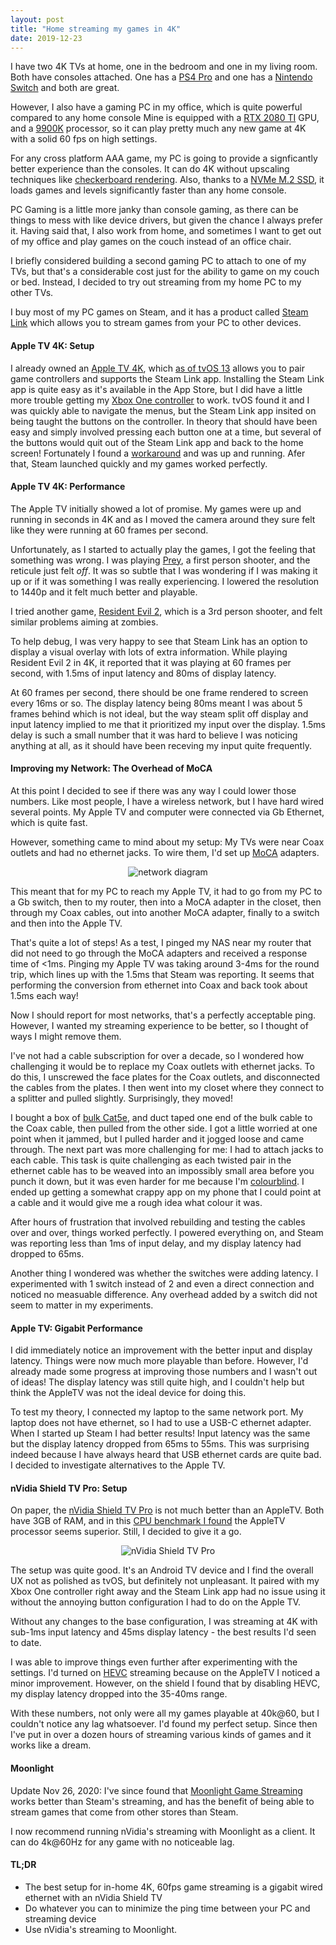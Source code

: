 ```yaml
---
layout: post
title: "Home streaming my games in 4K"
date: 2019-12-23
---
```


I have two 4K TVs at home, one in the bedroom and one in my living room. Both have consoles attached. One has a
[PS4 Pro](https://amzn.to/374Rd6V) and one has a [Nintendo Switch](https://amzn.to/2ET1VkF) and both are great.

However, I also have a gaming PC in my office, which is quite powerful compared to any home console
Mine is equipped with a [RTX 2080 TI](https://amzn.to/2EPnTW2) GPU, and a [9900K](https://amzn.to/2sTFjOq) processor, so it can play pretty much any new game at 4K with a solid 60 fps on high settings.

For any cross platform AAA game, my PC is going to provide a signficantly better experience than the consoles.
It can do 4K without upscaling techniques like [checkerboard rendering](https://en.wikipedia.org/wiki/Checkerboard_rendering). Also, thanks to a [NVMe M.2 SSD](https://amzn.to/35RjnSH),
it loads games and levels significantly faster than any home console.

PC Gaming is a little more janky than console gaming, as there can be things to mess with like device drivers,
but given the chance I always prefer it. Having said that, I also work from
home, and sometimes I want to get out of my office and play games on the couch instead of an office chair.

I briefly considered building a second gaming PC to attach to one of my TVs, but that's a considerable cost
just for the ability to game on my couch or bed. Instead, I decided to try out streaming from my home PC to
my other TVs.

I buy most of my PC games on Steam, and it has a product called [Steam Link](https://store.steampowered.com/steamlink/about/) which allows you to stream games from your PC to other devices.

#### Apple TV 4K: Setup

I already owned an [Apple TV 4K](https://www.apple.com/ca/apple-tv-4k), which [as of tvOS 13](https://support.apple.com/en-us/HT210414) allows you to pair
game controllers and supports the Steam Link app. Installing the Steam Link app is quite easy as it's available
in the App Store, but I did have a little more trouble getting my [Xbox One controller](https://amzn.to/2PO3Op8) to work. tvOS found it
and I was quickly able to navigate the menus, but the Steam Link app insited on being taught the buttons on the
controller. In theory that should have been easy and simply involved pressing each button one at a time, but
several of the buttons would quit out of the Steam Link app and back to the home screen! Fortunately I found a [workaround](https://www.youtube.com/watch?v=NGGnC5JvVLk) and was up and running. 
Afer that, Steam launched quickly and my games worked perfectly.

#### Apple TV 4K: Performance

The Apple TV initially showed a lot of promise. My games were up and running in seconds in 4K and as I moved
the camera around they sure felt like they were running at 60 frames per second.

Unfortunately, as I started to actually play the games, I got the feeling that something was wrong. I was playing
[Prey](https://en.wikipedia.org/wiki/Prey_(2017_video_game)),  a first person shooter, and the reticule
just felt *off*. It was so subtle that I was wondering if I was making it up or if it was something I was
really experiencing. I lowered the resolution to 1440p and it felt much better and playable.

I tried another game, [Resident Evil 2](https://en.wikipedia.org/wiki/Resident_Evil_2_(2019_video_game)), which
is a 3rd person shooter, and felt similar problems aiming at zombies.

To help debug, I was very happy to see that Steam Link has an option to display a visual overlay with lots of
extra information. While playing Resident Evil 2 in 4K, it reported that it was playing at 60 frames per second, with 1.5ms of input latency and 80ms of display latency.

At 60 frames per second, there should be one frame rendered to screen every 16ms or so. The display latency being 80ms meant I was about 5 frames behind which is not ideal, but the way steam split off display and input latency
implied to me that it prioritized my input over the display. 1.5ms delay is such a small number that it was
hard to believe I was noticing anything at all, as it should have been receving my input quite frequently.

#### Improving my Network: The Overhead of MoCA

At this point I decided to see if there was any way I could lower those numbers. Like most people, I have a
wireless network, but I have hard wired several points. My Apple TV and computer were connected via Gb Ethernet,
which is quite fast.

However, something came to mind about my setup: My TVs were near Coax outlets and had no ethernet jacks.
To wire them, I'd set up [MoCA](https://amzn.to/2t0qs4A) adapters.

<center><img src="/images/moca-network.png" alt="network diagram" class='diagram'></center>

This meant that for my PC to reach my Apple TV, it had to go from my PC to a Gb switch, then to my router,
then into a MoCA adapter in the closet, then through my Coax cables, out into another MoCA adapter, finally
to a switch and then into the Apple TV.

That's quite a lot of steps! As a test, I pinged my NAS near my router that did not need to go through the MoCA
adapters and received a response time of &lt;1ms. Pinging my Apple TV was taking around 3-4ms for the round
trip, which lines up with the 1.5ms that Steam was reporting. It seems that performing the conversion from
ethernet into Coax and back took about 1.5ms each way!

Now I should report for most networks, that's a perfectly acceptable ping. However, I wanted my
streaming experience to be better, so I thought of ways I might remove them.

I've not had a cable subscription for over a decade, so I wondered how challenging it would be to replace
my Coax outlets with ethernet jacks. To do this, I unscrewed the face plates for the Coax outlets, and disconnected
the cables from the plates. I then went into my closet where they connect to a splitter and pulled
slightly. Surprisingly, they moved!

I bought a box of [bulk Cat5e](https://amzn.to/2ZhqYHE), and duct taped one end of the bulk cable to the Coax cable, then pulled
from the other side. I got a little worried at one point when it jammed, but I pulled harder and it jogged
loose and came through. The next part was more challenging for me: I had to attach jacks to each cable.
This task is quite challenging as each twisted pair in the ethernet cable has to be weaved into an impossibly
small area before you punch it down, but it was even harder for me because I'm [colourblind](https://en.wikipedia.org/wiki/Color_blindness). I ended up getting a somewhat crappy app on my phone that I could point at a cable
and it would give me a rough idea what colour it was.

After hours of frustration that involved rebuilding and testing the cables over and over, things worked
perfectly. I powered everything on, and Steam was reporting less than 1ms of input delay, and my display
latency had dropped to 65ms.

Another thing I wondered was whether the switches were adding latency. I experimented with 1 switch instead of
2 and even a direct connection and noticed no measuable difference. Any overhead added by a switch did not
seem to matter in my experiments.

#### Apple TV: Gigabit Performance

I did immediately notice an improvement with the better input and display latency.  Things were now much more
playable than before. However, I'd already made some progress at improving those numbers and I wasn't out of
ideas! The display latency was still quite high, and I couldn't help but think the AppleTV was not the ideal
device for doing this.

To test my theory, I connected my laptop to the same network port. My laptop does not have ethernet, so I
had to use a USB-C ethernet adapter. When I started up Steam I had better results! Input latency was the
same but the display latency dropped from 65ms to 55ms. This was surprising indeed because I have always
heard that USB ethernet cards are quite bad. I decided to investigate alternatives to the Apple TV.

#### nVidia Shield TV Pro: Setup

On paper, the [nVidia Shield TV Pro](https://amzn.to/34M8QGV) is not much better than an AppleTV. Both have 3GB of RAM, and in this [CPU benchmark I found](https://www.notebookcheck.net/X1-vs-A10X-Fusion_6612_9162.247596.0.html) the AppleTV processor seems superior. Still, I decided to give it a go.

<center><img src="/images/nvidia-shield.jpg" alt="nVidia Shield TV Pro"></center>

The setup was quite good. It's an Android TV device and I find the overall UX not as polished as tvOS, but
definitely not unpleasant. It paired with my Xbox One controller right away and the Steam Link app
had no issue using it without the annoying button configuration I had to do on the Apple TV.

Without any changes to the base configuration, I was streaming at 4K with sub-1ms input latency and 45ms
display latency - the best results I'd seen to date.

I was able to improve things even further after experimenting with the settings. I'd turned on [HEVC](https://en.wikipedia.org/wiki/High_Efficiency_Video_Coding) streaming
because on the AppleTV I noticed a minor improvement. However, on the shield I found that by disabling
HEVC, my display latency dropped into the 35-40ms range.

With these numbers, not only were all my games playable at 40k@60, but I couldn't notice any lag
whatsoever. I'd found my perfect setup. Since then I've put in over a dozen hours of streaming various
kinds of games and it works like a dream.

#### Moonlight

Update Nov 26, 2020: I've since found that [Moonlight Game Streaming](https://play.google.com/store/apps/details?id=com.limelight&hl=en_CA&gl=US)
works better than Steam's streaming, and has the benefit of being able to stream games that come from
other stores than Steam.

I now recommend running nVidia's streaming with Moonlight as a client. It can do 4k@60Hz for any game
with no noticeable lag.

#### TL;DR

* The best setup for in-home 4K, 60fps game streaming is a gigabit wired ethernet with an nVidia Shield TV
* Do whatever you can to minimize the ping time between your PC and streaming device
* Use nVidia's streaming to Moonlight.
